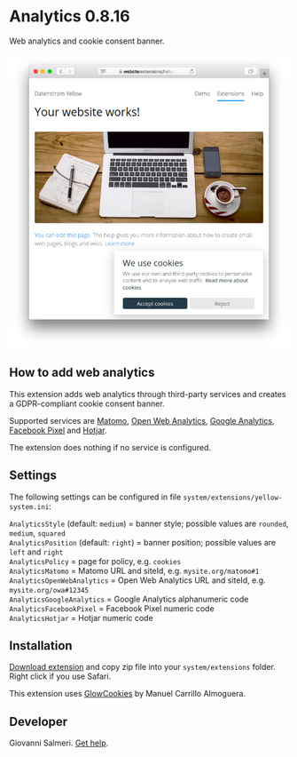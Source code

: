 Analytics 0.8.16
=================
Web analytics and cookie consent banner.

<p align="center"><img src="analytics-screenshot.png?raw=true" alt="Screenshot"></p>

## How to add web analytics

This extension adds web analytics through third-party services and creates a GDPR-compliant cookie consent banner.

Supported services are [Matomo](https://matomo.org/docs/installation/), [Open Web Analytics](https://github.com/Open-Web-Analytics/Open-Web-Analytics/wiki/), 
[Google Analytics](https://marketingplatform.google.com/about/analytics/), [Facebook Pixel](https://developers.facebook.com/docs/facebook-pixel/implementation) and [Hotjar](https://www.hotjar.com/).

The extension does nothing if no service is configured.

## Settings

The following settings can be configured in file `system/extensions/yellow-system.ini`:

`AnalyticsStyle` (default: `medium`) = banner style; possible values are `rounded`, `medium`, `squared`  
`AnalyticsPosition` (default: `right`) = banner position; possible values are `left` and `right`  
`AnalyticsPolicy` = page for policy, e.g. `cookies`  
`AnalyticsMatomo` = Matomo URL and siteId, e.g. `mysite.org/matomo#1`  
`AnalyticsOpenWebAnalytics` = Open Web Analytics URL and siteId, e.g. `mysite.org/owa#12345`  
`AnalyticsGoogleAnalytics` = Google Analytics alphanumeric code  
`AnalyticsFacebookPixel` = Facebook Pixel numeric code  
`AnalyticsHotjar` = Hotjar numeric code  

## Installation

[Download extension](https://github.com/GiovanniSalmeri/yellow-analytics/archive/master.zip) and copy zip file into your `system/extensions` folder. Right click if you use Safari.

This extension uses [GlowCookies](https://manucaralmo.github.io/glow-cookies-web/) by Manuel Carrillo Almoguera.

## Developer

Giovanni Salmeri. [Get help](https://github.com/GiovanniSalmeri/yellow-analytics/issues).
